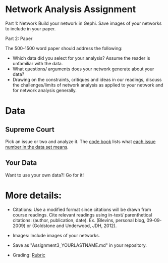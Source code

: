 # Network Analysis Assignment 

Part 1: Network
Build your network in Gephi. Save images of your networks to include in your paper. 


Part 2: Paper

The 500-1500 word paper should address the following:

- Which data did you select for your analysis? Assume the reader is unfamiliar with the data.
- What questions/ arguments does your network generate about your data?
- Drawing on the constraints, critiques and ideas in our readings, discuss the challenges/limits of network analysis as applied to your network and for network analysis generally.  

# Data

## Supreme Court

Pick an issue or two and analyze it.  The [code book](http://scdb.wustl.edu/documentation.php?s=1) lists what [each issue number in the data set means](https://github.com/introdh2016/response3_network/blob/master/ussc-31.zip).

## Your Data

Want to use your own data?! Go for it!




# More details:

- Citations: Use a modified format since citations will be drawn from course readings. Cite relevant readings using in-text/ parenthetical citations: (author, publication, date). Ex. (Blevins, personal blog, 09-09-2009) or (Goldstone and Underwood, JDH, 2012).

- Images: Include images of your networks. 

- Save as "Assignment3_YOURLASTNAME.md" in your repository.


- Grading: [Rubric]( )


